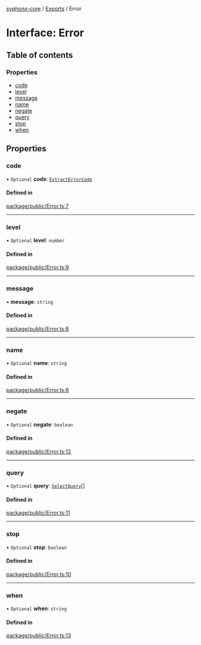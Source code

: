 [syphonx-core](../README.md) / [Exports](../modules.md) / Error

# Interface: Error

## Table of contents

### Properties

- [code](Error.md#code)
- [level](Error.md#level)
- [message](Error.md#message)
- [name](Error.md#name)
- [negate](Error.md#negate)
- [query](Error.md#query)
- [stop](Error.md#stop)
- [when](Error.md#when)

## Properties

### code

• `Optional` **code**: [`ExtractErrorCode`](../modules.md#extracterrorcode)

#### Defined in

[package/public/Error.ts:7](https://github.com/dtempx/syphonx-core/blob/bfef688/package/public/Error.ts#L7)

___

### level

• `Optional` **level**: `number`

#### Defined in

[package/public/Error.ts:9](https://github.com/dtempx/syphonx-core/blob/bfef688/package/public/Error.ts#L9)

___

### message

• **message**: `string`

#### Defined in

[package/public/Error.ts:8](https://github.com/dtempx/syphonx-core/blob/bfef688/package/public/Error.ts#L8)

___

### name

• `Optional` **name**: `string`

#### Defined in

[package/public/Error.ts:6](https://github.com/dtempx/syphonx-core/blob/bfef688/package/public/Error.ts#L6)

___

### negate

• `Optional` **negate**: `boolean`

#### Defined in

[package/public/Error.ts:12](https://github.com/dtempx/syphonx-core/blob/bfef688/package/public/Error.ts#L12)

___

### query

• `Optional` **query**: [`SelectQuery`](../modules.md#selectquery)[]

#### Defined in

[package/public/Error.ts:11](https://github.com/dtempx/syphonx-core/blob/bfef688/package/public/Error.ts#L11)

___

### stop

• `Optional` **stop**: `boolean`

#### Defined in

[package/public/Error.ts:10](https://github.com/dtempx/syphonx-core/blob/bfef688/package/public/Error.ts#L10)

___

### when

• `Optional` **when**: `string`

#### Defined in

[package/public/Error.ts:13](https://github.com/dtempx/syphonx-core/blob/bfef688/package/public/Error.ts#L13)
